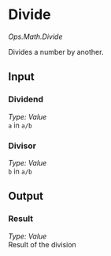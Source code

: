 # Divide

*Ops.Math.Divide*  

Divides a number by another.

## Input

### Dividend

*Type: Value*  
`a` in `a/b`

### Divisor

*Type: Value*  
`b` in `a/b`

## Output

### Result

*Type: Value*  
Result of the division
